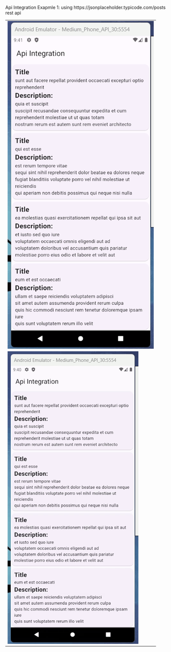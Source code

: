 <p> 
  Api Integration Exapmle 1: using<link> https://jsonplaceholder.typicode.com/posts</link> rest api
</p>
<table align="center">
<tr>
<td valign="top"><img src="https://github.com/suraj-khot-19/img/blob/main/ex1.png" alt="see "></td>  

</tr>
<tr>
<td valign="top"><img src="https://github.com/suraj-khot-19/img/blob/main/ezgif-2-6b848d6774.gif" alt="see "></td>  
</table> 